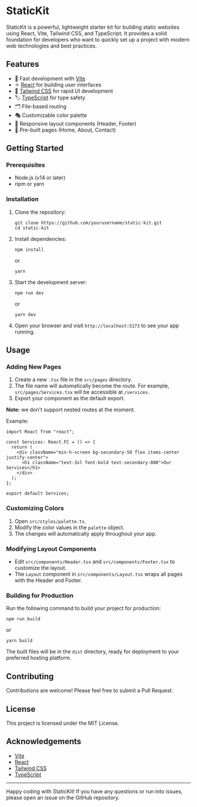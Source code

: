# StaticKit

StaticKit is a powerful, lightweight starter kit for building static websites using React, Vite, Tailwind CSS, and TypeScript. It provides a solid foundation for developers who want to quickly set up a project with modern web technologies and best practices.

## Features

- 🚀 Fast development with [Vite](https://vitejs.dev/)
- ⚛️ [React](https://reactjs.org/) for building user interfaces
- 🎨 [Tailwind CSS](https://tailwindcss.com/) for rapid UI development
- 🏷️ [TypeScript](https://www.typescriptlang.org/) for type safety
- 🗂️ File-based routing
- 🎭 Customizable color palette
- 📱 Responsive layout components (Header, Footer)
- 🧩 Pre-built pages (Home, About, Contact)

## Getting Started

### Prerequisites

- Node.js (v14 or later)
- npm or yarn

### Installation

1. Clone the repository:

   ```
   git clone https://github.com/yourusername/static-kit.git
   cd static-kit
   ```

2. Install dependencies:

   ```
   npm install
   ```

   or

   ```
   yarn
   ```

3. Start the development server:

   ```
   npm run dev
   ```

   or

   ```
   yarn dev
   ```

4. Open your browser and visit `http://localhost:5173` to see your app running.

## Usage

### Adding New Pages

1. Create a new `.tsx` file in the `src/pages` directory.
2. The file name will automatically become the route. For example, `src/pages/Services.tsx` will be accessible at `/services`.
3. Export your component as the default export.

**Note:** we don't support nested routes at the moment.

Example:

```tsx
import React from "react";

const Services: React.FC = () => {
  return (
    <div className="min-h-screen bg-secondary-50 flex items-center justify-center">
      <h1 className="text-3xl font-bold text-secondary-800">Our Services</h1>
    </div>
  );
};

export default Services;
```

### Customizing Colors

1. Open `src/styles/palette.ts`.
2. Modify the color values in the `palette` object.
3. The changes will automatically apply throughout your app.

### Modifying Layout Components

- Edit `src/components/Header.tsx` and `src/components/Footer.tsx` to customize the layout.
- The `Layout` component in `src/components/Layout.tsx` wraps all pages with the Header and Footer.

### Building for Production

Run the following command to build your project for production:

```
npm run build
```

or

```
yarn build
```

The built files will be in the `dist` directory, ready for deployment to your preferred hosting platform.

## Contributing

Contributions are welcome! Please feel free to submit a Pull Request.

## License

This project is licensed under the MIT License.

## Acknowledgements

- [Vite](https://vitejs.dev/)
- [React](https://reactjs.org/)
- [Tailwind CSS](https://tailwindcss.com/)
- [TypeScript](https://www.typescriptlang.org/)

---

Happy coding with StaticKit! If you have any questions or run into issues, please open an issue on the GitHub repository.
